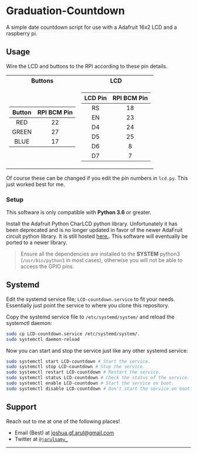 # Graduation-Countdown

A simple date countdown script for use with a Adafruit 16x2 LCD and a raspberry pi.

## Usage

Wire the LCD and buttons to the RPI according to these pin details.

<table>
<tr><th>Buttons</th><th>LCD</th></tr>
<tr><td>

| Button | RPI BCM Pin |
| :----: | :---------: |
|   RED  |      22     |
|  GREEN |      27     |
|  BLUE  |      17     |

</td><td>

| LCD Pin | RPI BCM Pin |
| :-----: | :---------: |
|    RS   |      18     |
|    EN   |      23     |
|    D4   |      24     |
|    D5   |      25     |
|    D6   |      8      |
|    D7   |      7      |

</td></tr> </table>

Of course these can be changed if you edit the pin numbers in `lcd.py`. This just worked best for me.

### Setup

This software is only compatible with **Python 3.6** or greater.

Install the Adafruit Python CharLCD python library. Unfortunately it has been deprecated and is no longer updated in favor of the newer AdaFruit circuit python library. It is still hosted [here.](https://github.com/adafruit/Adafruit_Python_CharLCD). This software will eventually be ported to a newer library.

> Ensure all the dependencies are installed to the **SYSTEM** python3 (`/usr/bin/python3` in most cases), otherwise you will not be able to access the GPIO pins.

## Systemd

Edit the systemd service file; `LCD-countdown.service` to fit your needs. Essentially just point the service to where you clone this repository.

Copy the systemd service file to `/etc/systemd/system/` and reload the systemctl daemon:

```bash
sudo cp LCD-countdown.service /etc/systemd/system/.
sudo systemctl daemon-reload
```

Now you can start and stop the service just like any other systemd service:

```bash
sudo systemctl start LCD-countdown # Start the service.
sudo systemctl stop LCD-countdown # Stop the service.
sudo systemctl restart LCD-countdown # Restart the service.
sudo systemctl status LCD-countdown # Check the status of the service.
sudo systemctl enable LCD-countdown # Start the service on boot.
sudo systemctl disable LCD-countdown # Don't start the service on boot.
```

## Support

Reach out to me at one of the following places!

-   Email (Best) at joshua.gf.arul@gmail.com
-   Twitter at <a href="http://twitter.com/jarulsamy_" target="_blank">`@jarulsamy_`</a>

* * *
